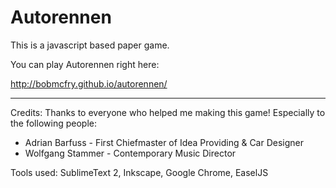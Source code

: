 # Autorennen
This is a javascript based paper game.

You can play Autorennen right here:

http://bobmcfry.github.io/autorennen/

---

Credits:
Thanks to everyone who helped me making this game!
Especially to the following people:
* Adrian Barfuss - First Chiefmaster of Idea Providing & Car Designer
* Wolfgang Stammer - Contemporary Music Director

Tools used:
SublimeText 2, Inkscape, Google Chrome, EaselJS

